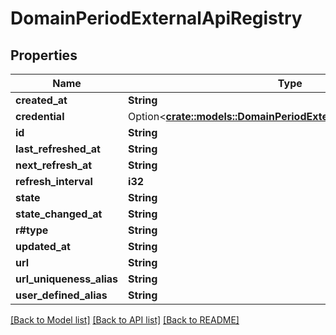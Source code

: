 # DomainPeriodExternalApiRegistry

## Properties

Name | Type | Description | Notes
------------ | ------------- | ------------- | -------------
**created_at** | **String** |  |
**credential** | Option<[**crate::models::DomainPeriodExternalCredentialResponse**](domain.ExternalCredentialResponse.md)> |  | [optional]
**id** | **String** |  |
**last_refreshed_at** | **String** |  |
**next_refresh_at** | **String** |  |
**refresh_interval** | **i32** |  |
**state** | **String** |  |
**state_changed_at** | **String** |  |
**r#type** | **String** |  |
**updated_at** | **String** |  |
**url** | **String** |  |
**url_uniqueness_alias** | **String** |  |
**user_defined_alias** | **String** |  |

[[Back to Model list]](./README.md#documentation-for-models) [[Back to API list]](./README.md#documentation-for-api-endpoints) [[Back to README]](../README.md)

